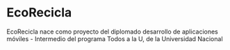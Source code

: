 # EcoRecicla
EcoRecicla nace como proyecto del diplomado desarrollo de aplicaciones móviles - Intermedio del programa Todos a la U, de la Universidad Nacional
